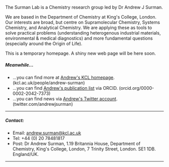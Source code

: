 The Surman Lab is a Chemistry research group led by Dr Andrew J Surman.

We are based in the Department of Chemistry at King's College, London. Our interests are broad, but centre on Supramolecular Chemistry, Systems Chemistry, and Analytical Chemistry. We are applying these as tools to solve practical problems (understanding heterogenous industrial materials, environmental & medical diagnostics) and more fundamental questions (especially around the Origin of Life).

This is a temporary homepage. A shiny new web page will be here soon.

##### Meanwhile...
 - ...you can find more at [Andrew's KCL homepage](https://www.kcl.ac.uk/people/andrew-surman). (kcl.ac.uk/people/andrew-surman)
 - ...you can find [Andrew's publication list](http://orcid.org/0000-0002-2042-7373) via ORCID. (orcid.org/0000-0002-2042-7373)
 - ...you can find news via [Andrew's Twitter account](https://twitter.com/andrewjsurman). (twitter.com/andrewjsurman)

***
##### Contact:
 - Email: [andrew.surman@kcl.ac.uk](mailto:andrew.surman@kcl.ac.uk)
 - Tel: +44 (0) 20 78481817
 - Post: Dr Andrew Surman,
         1.19 Britannia House,
         Department of Chemistry,
         King's College, London,
         7 Trinity Street,
         London.
         SE1 1DB.
         England/UK.

***
